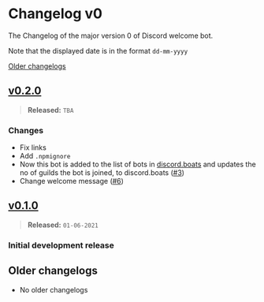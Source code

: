 # Changelog v0

The Changelog of the major version 0 of Discord welcome bot.

Note that the displayed date is in the format `dd-mm-yyyy`

[Older changelogs](#older-changelogs)

## [v0.2.0]

> **Released:** `TBA`

### Changes

- Fix links
- Add `.npmignore`
- Now this bot is added to the list of bots in [discord.boats] and updates the no of guilds the bot is joined, to discord.boats ([#3])
- Change welcome message ([#6])

## [v0.1.0]

> **Released:** `01-06-2021`

### Initial development release

<!-- Links -->
[discord.boats]: https://discord.boats/
[#3]: https://github.com/Welcome-Bot/welcome-bot/pull/3
[#6]: https://github.com/Welcome-Bot/welcome-bot/pull/6
[v0.2.0]: https://github.com/Welcome-Bot/welcome-bot/releases/tag/v0.2.0
[v0.1.0]: https://github.com/Welcome-Bot/welcome-bot/releases/tag/v0.1.0

## Older changelogs

- No older changelogs
